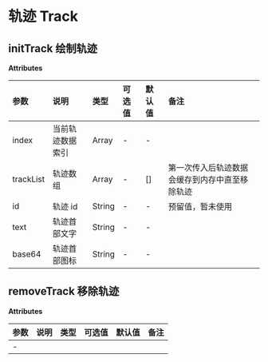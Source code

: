 # 轨迹 Track

## initTrack 绘制轨迹

**Attributes**

| 参数      | 说明             | 类型   | 可选值 | 默认值 | 备注                                           |
| :-------- | :--------------- | :----- | :----- | :----- | :--------------------------------------------- |
| index     | 当前轨迹数据索引 | Array  | -      | -      |
| trackList | 轨迹数组         | Array  | -      | []     | 第一次传入后轨迹数据会缓存到内存中直至移除轨迹 |
| id        | 轨迹 id          | String | -      | -      | 预留值，暂未使用                               |
| text      | 轨迹首部文字     | String | -      | -      |
| base64    | 轨迹首部图标     | String | -      | -      |

## removeTrack 移除轨迹

**Attributes**

| 参数 | 说明 | 类型 | 可选值 | 默认值 | 备注 |
| :--- | :--- | :--- | :----- | :----- | :--- |
| -    |
